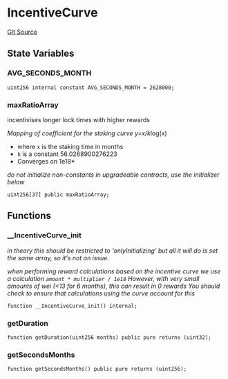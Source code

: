 # IncentiveCurve
[Git Source](https://github.com/jordaniza/auxo-governance/blob/a1f69a902e4549a031b707b4f353e1bf999b68f6/src/modules/governance/IncentiveCurve.sol)


## State Variables
### AVG_SECONDS_MONTH

```solidity
uint256 internal constant AVG_SECONDS_MONTH = 2628000;
```


### maxRatioArray
incentivises longer lock times with higher rewards

*Mapping of coefficient for the staking curve y=x/k*log(x)
- where `x` is the staking time in months
- `k` is a constant 56.0268900276223
- Converges on 1e18*

*do not initialize non-constants in upgradeable contracts, use the initializer below*


```solidity
uint256[37] public maxRatioArray;
```


## Functions
### __IncentiveCurve_init

*in theory this should be restricted to 'onlyInitializing' but all it will do is set
the same array, so it's not an issue.*

*when performing reward calculations based on the incentive curve
we use a calculation `amount * multiplier / 1e18`
However, with very small amounts of wei (<13 for 6 months), this can result in 0 rewards
You should check to ensure that calculations using the curve account for this*


```solidity
function __IncentiveCurve_init() internal;
```

### getDuration


```solidity
function getDuration(uint256 months) public pure returns (uint32);
```

### getSecondsMonths


```solidity
function getSecondsMonths() public pure returns (uint256);
```

